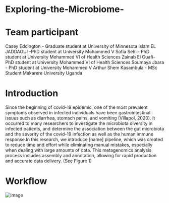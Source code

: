# Exploring-the-Microbiome-

# Team participant 
  Casey Eddington - Graduate student at University of Minnesota 
  Islam EL JADDAOUI -PhD student at University Mohammed V 
  Sofia Sehli- PhD student at University Mohammed VI of Health Sciences
  Zainab El Ouafi-  PhD student at University Mohammed VI of Health Sciences 
  Soumaya Jbara - PhD student at University Mohammed V
  Arthur Shem Kasambula - MSc Student Makarere University Uganda 
  
 # Introduction
   Since the beginning of covid-19 epidemic, one of the most prevalent symptoms observed in infected individuals have been gastrointestinal issues such as diarrhea, stomach pains, and vomiting (Villapol, 2020). It occurred to many researchers to investigate the microbiota diversity in infected patients, and determine the association between the gut microbiota and the severity of the covid-19 infection as well as the human immune response.In this research, we introduce [name] pipeline, which was created to reduce time and effort while eliminating manual mistakes, especially when dealing with large amounts of data. This metagenomics analysis process includes assembly and annotation, allowing for rapid production and accurate data delivery. (See Figure 1)
  
 # Workflow 
 
![image](https://user-images.githubusercontent.com/85350037/120885085-43c47d80-c5e7-11eb-99aa-114bf4e16dd0.png)
